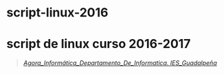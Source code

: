 # script-linux-2016
# script de linux curso 2016-2017
>*[Agora_Informática_Departamento_De_Informatica. IES_Guadalpeña](http://informatica.xn--iesguadalpea-khb.es/)*
